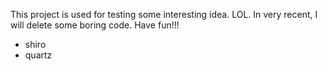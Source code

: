 This project is used for testing some interesting idea. LOL. In very recent, I will delete some boring code. Have fun!!!

* shiro
* quartz
